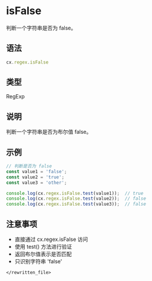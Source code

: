 # isFalse

判断一个字符串是否为 false。

## 语法

```javascript
cx.regex.isFalse
```

## 类型

RegExp

## 说明

判断一个字符串是否为布尔值 false。

## 示例

```javascript
// 判断是否为 false
const value1 = 'false';
const value2 = 'true';
const value3 = 'other';

console.log(cx.regex.isFalse.test(value1));  // true
console.log(cx.regex.isFalse.test(value2));  // false
console.log(cx.regex.isFalse.test(value3));  // false
```

## 注意事项

- 直接通过 cx.regex.isFalse 访问
- 使用 test() 方法进行验证
- 返回布尔值表示是否匹配
- 只识别字符串 'false'
``` 
</rewritten_file>